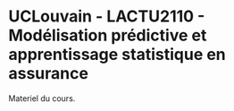 # UCLouvain - LACTU2110  - Modélisation prédictive et apprentissage statistique en assurance

Materiel du cours.
